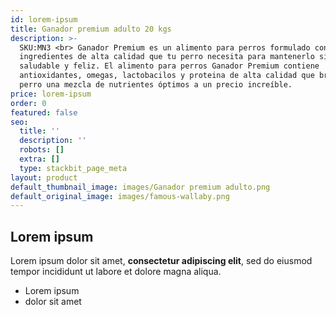 ```yaml
---
id: lorem-ipsum
title: Ganador premium adulto 20 kgs
description: >-
  SKU:MN3 <br> Ganador Premium es un alimento para perros formulado con los
  ingredientes de alta calidad que tu perro necesita para mantenerlo siempre
  saludable y feliz. El alimento para perros Ganador Premium contiene
  antioxidantes, omegas, lactobacilos y proteina de alta calidad que brinda a tu
  perro una mezcla de nutrientes óptimos a un precio increíble.
price: lorem-ipsum
order: 0
featured: false
seo:
  title: ''
  description: ''
  robots: []
  extra: []
  type: stackbit_page_meta
layout: product
default_thumbnail_image: images/Ganador premium adulto.png
default_original_image: images/famous-wallaby.png
---
```

## Lorem ipsum

Lorem ipsum dolor sit amet, **consectetur adipiscing elit**, sed do eiusmod tempor incididunt ut labore et dolore magna aliqua.

- Lorem ipsum
- dolor sit amet